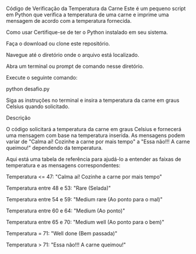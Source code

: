 Código de Verificação da Temperatura da Carne
Este é um pequeno script em Python que verifica a temperatura de uma carne e imprime uma mensagem de acordo com a temperatura fornecida.

Como usar
Certifique-se de ter o Python instalado em seu sistema.

Faça o download ou clone este repositório.

Navegue até o diretório onde o arquivo está localizado.

Abra um terminal ou prompt de comando nesse diretório.

Execute o seguinte comando:

python desafio.py

Siga as instruções no terminal e insira a temperatura da carne em graus Celsius quando solicitado.

Descrição

O código solicitará a temperatura da carne em graus Celsius e fornecerá uma mensagem com base na temperatura inserida. As mensagens podem variar de "Calma aí! Cozinhe a carne por mais tempo" a "Essa não!!! A carne queimou!" dependendo da temperatura.

Aqui está uma tabela de referência para ajudá-lo a entender as faixas de temperatura e as mensagens correspondentes:

Temperatura <= 47: "Calma aí! Cozinhe a carne por mais tempo"

Temperatura entre 48 e 53: "Rare (Selada)"

Temperatura entre 54 e 59: "Medium rare (Ao ponto para o mal)"

Temperatura entre 60 e 64: "Medium (Ao ponto)"

Temperatura entre 65 e 70: "Medium well (Ao ponto para o bem)"

Temperatura = 71: "Well done (Bem passada)"

Temperatura > 71: "Essa não!!! A carne queimou!"

